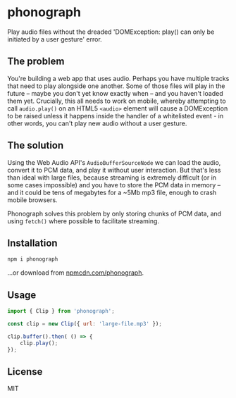 # phonograph

Play audio files without the dreaded 'DOMException: play() can only be initiated by a user gesture' error.

## The problem

You're building a web app that uses audio. Perhaps you have multiple tracks that need to play alongside one another. Some of those files will play in the future – maybe you don't yet know exactly when – and you haven't loaded them yet. Crucially, this all needs to work on mobile, whereby attempting to call `audio.play()` on an HTML5 `<audio>` element will cause a DOMException to be raised unless it happens inside the handler of a whitelisted event - in other words, you can't play new audio without a user gesture.


## The solution

Using the Web Audio API's `AudioBufferSourceNode` we can load the audio, convert it to PCM data, and play it without user interaction. But that's less than ideal with large files, because streaming is extremely difficult (or in some cases impossible) and you have to store the PCM data in memory – and it could be tens of megabytes for a ~5Mb mp3 file, enough to crash mobile browsers.

Phonograph solves this problem by only storing chunks of PCM data, and using `fetch()` where possible to facilitate streaming.


## Installation

```bash
npm i phonograph
```

...or download from [npmcdn.com/phonograph](https://npmcdn.com/phonograph).


## Usage

```js
import { Clip } from 'phonograph';

const clip = new Clip({ url: 'large-file.mp3' });

clip.buffer().then( () => {
	clip.play();
});
```


## License

MIT
